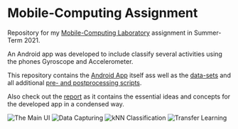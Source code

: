 # Mobile-Computing Assignment

Repository for my [Mobile-Computing Laboratory](https://github.com/osaukh/mobile_computing_lab/) assignment in Summer-Term 2021.

An Android app was developed to include classify several activities using the phones Gyroscope and Accelerometer.

This repository contains the [Android App](https://github.com/tlaf0504/mobile_computing_assignment/tree/master/AndroidApp) itself
ass well as the [data-sets](https://github.com/tlaf0504/mobile_computing_assignment/tree/master/Notebooks_Scripts_etc/ActivityRecognition/data)
and all additional [pre- and postprocessing scripts](https://github.com/tlaf0504/mobile_computing_assignment/tree/master/Notebooks_Scripts_etc/ActivityRecognition/notebooks).

Also check out the [report](https://github.com/tlaf0504/mobile_computing_assignment/blob/master/doc/report/conference_101719.pdf) as it contains
the essential ideas and concepts for the developed app in a condensed way.

![The Main UI](https://github.com/tlaf0504/mobile_computing_assignment/tree/master/doc/report/figures/UI_main.jpg)
![Data Capturing](https://github.com/tlaf0504/mobile_computing_assignment/tree/master/doc/report/figures/UI_data_capturing.jpg)
![kNN Classification](https://github.com/tlaf0504/mobile_computing_assignment/tree/master/doc/report/figures/UI_kNN.jpg)
![Transfer Learning](https://github.com/tlaf0504/mobile_computing_assignment/tree/master/doc/report/figures/UI_TFL.jpg)






